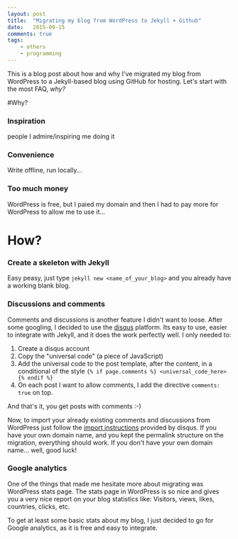 ```yaml
---
layout: post
title:  "Migrating my blog from WordPress to Jekyll + Github"
date:   2015-09-15
comments: true
tags:
    - others
    - programming
---
```


This is a blog post about how and why I've migrated my blog from WordPress to a
Jekyll-based blog using GitHub for hosting. Let's start with the most FAQ, _why?_

#Why?

### Inspiration
people I admire/inspiring me doing it

### Convenience
Write offline, run locally...

### Too much money
WordPress is free, but I paied my domain and then I had to pay more for WordPress
to allow me to use it...

# How?

### Create a skeleton with Jekyll
Easy peasy, just type `jekyll new <name_of_your_blog>` and you already have a working
blank blog.

### Discussions and comments

Comments and discussions is another feature I didn't want to loose. After some googling,
I decided to use the [disqus][disqus] platform. Its easy to use, easier to integrate
with Jekyll, and it does the work perfectly well. I only needed to:

1. Create a disqus account
2. Copy the "universal code" (a piece of JavaScript)
3. Add the universal code to the post template, after the content, in a conditional
of the style `{% if page.comments %} <universal_code_here> {% endif %}`
4. On each post I want to allow comments, I add the directive `comments: true` on top.

And that's it, you get posts with comments :-)

Now, to import your already existing comments and discussions from WordPress just
follow the [import instructions][import_instructions] provided by disqus. If you
have your own domain name, and you kept the permalink structure on the migration,
everything should work. If you don't have your own domain name... well, good luck!

### Google analytics
One of the things that made me hesitate more about migrating was WordPress stats
page. The stats page in WordPress is so nice and gives you a very nice report on
your blog statistics like: Visitors, views, likes, countries, clicks, etc.

To get at least some basic stats about my blog, I just decided to go for Google
analytics, as it is free and easy to integrate.

[disqus]: https://disqus.com/
[import_instructions]: https://help.disqus.com/customer/portal/articles/466255-importing-comments-from-wordpress
